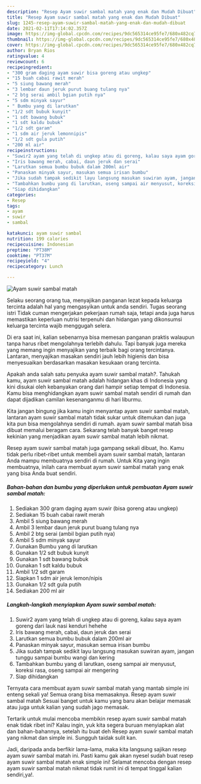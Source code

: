```yaml
---
description: "Resep Ayam suwir sambal matah yang enak dan Mudah Dibuat"
title: "Resep Ayam suwir sambal matah yang enak dan Mudah Dibuat"
slug: 1245-resep-ayam-suwir-sambal-matah-yang-enak-dan-mudah-dibuat
date: 2021-02-11T17:14:02.357Z
image: https://img-global.cpcdn.com/recipes/9dc565314ce95fe7/680x482cq70/ayam-suwir-sambal-matah-foto-resep-utama.jpg
thumbnail: https://img-global.cpcdn.com/recipes/9dc565314ce95fe7/680x482cq70/ayam-suwir-sambal-matah-foto-resep-utama.jpg
cover: https://img-global.cpcdn.com/recipes/9dc565314ce95fe7/680x482cq70/ayam-suwir-sambal-matah-foto-resep-utama.jpg
author: Bryan Rios
ratingvalue: 4
reviewcount: 6
recipeingredient:
- "300 gram daging ayam suwir bisa goreng atau ungkep"
- "15 buah cabai rawit merah"
- "5 siung bawang merah"
- "3 lembar daun jeruk purut buang tulang nya"
- "2 btg serai ambil bgian putih nya"
- "5 sdm minyak sayur"
- " Bumbu yang di larutkan"
- "1/2 sdt bubuk kunyit"
- "1 sdt bawang bubuk"
- "1 sdt kaldu bubuk"
- "1/2 sdt garam"
- "1 sdm air jeruk lemonnipis"
- "1/2 sdt gula putih"
- "200 ml air"
recipeinstructions:
- "Suwir2 ayam yang telah di ungkep atau di goreng, kalau saya ayam goreng dari lauk nasi kenduri hehehe"
- "Iris bawang merah, cabai, daun jeruk dan serai"
- "Larutkan semua bumbu bubuk dalam 200ml air"
- "Panaskan minyak sayur, masukan semua irisan bumbu"
- "Jika sudah tampak sedikit layu langsung masukan suwiran ayam, jangan tunggu sampai bumbu wangi dan kering"
- "Tambahkan bumbu yang di larutkan, oseng sampai air menyusut, koreksi rasa, oseng sampai air mengering"
- "Siap dihidangkan"
categories:
- Resep
tags:
- ayam
- suwir
- sambal

katakunci: ayam suwir sambal 
nutrition: 199 calories
recipecuisine: Indonesian
preptime: "PT38M"
cooktime: "PT37M"
recipeyield: "4"
recipecategory: Lunch

---
```



![Ayam suwir sambal matah](https://img-global.cpcdn.com/recipes/9dc565314ce95fe7/680x482cq70/ayam-suwir-sambal-matah-foto-resep-utama.jpg)

Selaku seorang orang tua, menyajikan panganan lezat kepada keluarga tercinta adalah hal yang mengasyikan untuk anda sendiri. Tugas seorang istri Tidak cuman mengerjakan pekerjaan rumah saja, tetapi anda juga harus memastikan keperluan nutrisi terpenuhi dan hidangan yang dikonsumsi keluarga tercinta wajib menggugah selera.

Di era  saat ini, kalian sebenarnya bisa memesan panganan praktis walaupun tanpa harus ribet mengolahnya terlebih dahulu. Tapi banyak juga mereka yang memang ingin menyajikan yang terbaik bagi orang tercintanya. Lantaran, menyajikan masakan sendiri jauh lebih higienis dan bisa menyesuaikan berdasarkan masakan kesukaan orang tercinta. 



Apakah anda salah satu penyuka ayam suwir sambal matah?. Tahukah kamu, ayam suwir sambal matah adalah hidangan khas di Indonesia yang kini disukai oleh kebanyakan orang dari hampir setiap tempat di Indonesia. Kamu bisa menghidangkan ayam suwir sambal matah sendiri di rumah dan dapat dijadikan camilan kesenanganmu di hari liburmu.

Kita jangan bingung jika kamu ingin menyantap ayam suwir sambal matah, lantaran ayam suwir sambal matah tidak sukar untuk ditemukan dan juga kita pun bisa mengolahnya sendiri di rumah. ayam suwir sambal matah bisa dibuat memalui beragam cara. Sekarang telah banyak banget resep kekinian yang menjadikan ayam suwir sambal matah lebih nikmat.

Resep ayam suwir sambal matah juga gampang sekali dibuat, lho. Kamu tidak perlu ribet-ribet untuk membeli ayam suwir sambal matah, lantaran Anda mampu membuatnya sendiri di rumah. Untuk Kita yang ingin membuatnya, inilah cara membuat ayam suwir sambal matah yang enak yang bisa Anda buat sendiri.

<!--inarticleads1-->

##### Bahan-bahan dan bumbu yang diperlukan untuk pembuatan Ayam suwir sambal matah:

1. Sediakan 300 gram daging ayam suwir (bisa goreng atau ungkep)
1. Sediakan 15 buah cabai rawit merah
1. Ambil 5 siung bawang merah
1. Ambil 3 lembar daun jeruk purut buang tulang nya
1. Ambil 2 btg serai (ambil bgian putih nya)
1. Ambil 5 sdm minyak sayur
1. Gunakan  Bumbu yang di larutkan
1. Gunakan 1/2 sdt bubuk kunyit
1. Gunakan 1 sdt bawang bubuk
1. Gunakan 1 sdt kaldu bubuk
1. Ambil 1/2 sdt garam
1. Siapkan 1 sdm air jeruk lemon/nipis
1. Gunakan 1/2 sdt gula putih
1. Sediakan 200 ml air




<!--inarticleads2-->

##### Langkah-langkah menyiapkan Ayam suwir sambal matah:

1. Suwir2 ayam yang telah di ungkep atau di goreng, kalau saya ayam goreng dari lauk nasi kenduri hehehe
1. Iris bawang merah, cabai, daun jeruk dan serai
1. Larutkan semua bumbu bubuk dalam 200ml air
1. Panaskan minyak sayur, masukan semua irisan bumbu
1. Jika sudah tampak sedikit layu langsung masukan suwiran ayam, jangan tunggu sampai bumbu wangi dan kering
1. Tambahkan bumbu yang di larutkan, oseng sampai air menyusut, koreksi rasa, oseng sampai air mengering
1. Siap dihidangkan




Ternyata cara membuat ayam suwir sambal matah yang mantab simple ini enteng sekali ya! Semua orang bisa memasaknya. Resep ayam suwir sambal matah Sesuai banget untuk kamu yang baru akan belajar memasak atau juga untuk kalian yang sudah jago memasak.

Tertarik untuk mulai mencoba membikin resep ayam suwir sambal matah enak tidak ribet ini? Kalau ingin, yuk kita segera buruan menyiapkan alat dan bahan-bahannya, setelah itu buat deh Resep ayam suwir sambal matah yang nikmat dan simple ini. Sungguh taidak sulit kan. 

Jadi, daripada anda berfikir lama-lama, maka kita langsung sajikan resep ayam suwir sambal matah ini. Pasti kamu gak akan nyesel sudah buat resep ayam suwir sambal matah enak simple ini! Selamat mencoba dengan resep ayam suwir sambal matah nikmat tidak rumit ini di tempat tinggal kalian sendiri,ya!.

